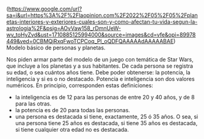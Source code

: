 (https://www.google.com/url?sa=i&url=https%3A%2F%2Flaopinion.com%2F2022%2F05%2F05%2Fplanetas-interiores-y-exteriores-cuales-son-y-como-afectan-tu-vida-segun-la-astrologia%2F&psig=AOvVaw158_rDmnUeW-wv_toHyZvd&ust=1710885125994000&source=images&cd=vfe&opi=89978449&ved=0CBMQjRxqFwoTCPCoq_Pl_oQDFQAAAAAdAAAAABAE)
<br>Modelo básico de personas y planetas.

Nos piden armar parte del modelo de un juego con temática de Star Wars, que incluye a los planetas y a sus habitantes.
De cada persona se registra su edad, o sea cuántos años tiene. Debe poder obtenerse: la potencia, la inteligencia y si es o no destacado. Potencia e inteligencia son dos valores numéricos. En principio, corresponden estas definiciones:<br>
* la inteligencia es de 12 para las personas de entre 20 y 40 años, y de 8 para las otras.<br>
* la potencia es de 20 para todas las personas.<br>
* una persona es destacada si tiene, exactamente, 25 ó 35 años. O sea, si una persona tiene 25 años es destacada, si tiene 35 años es destacada, si tiene cualquier otra edad no es destacada.
